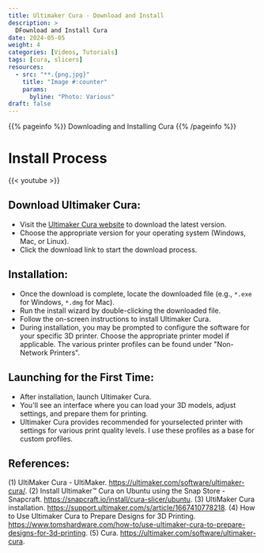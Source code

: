 ```yaml
---
title: Ultimaker Cura - Download and Install
description: >
  DFownload and Install Cura
date: 2024-05-05
weight: 4
categories: [Videos, Tutorials]
tags: [cura, slicers]
resources:
  - src: "**.{png,jpg}"
    title: "Image #:counter"
    params:
      byline: "Photo: Various"
draft: false
---
```


{{% pageinfo %}}
Downloading and Installing Cura
{{% /pageinfo %}}

# Install Process

{{< youtube >}}

## Download Ultimaker Cura:
   - Visit the [Ultimaker Cura website](https://ultimaker.com/software/ultimaker-cura) to download the latest version.
   - Choose the appropriate version for your operating system (Windows, Mac, or Linux).
   - Click the download link to start the download process.

## Installation:
   - Once the download is complete, locate the downloaded file (e.g., `*.exe` for Windows, `*.dmg` for Mac).
   - Run the install wizard by double-clicking the downloaded file.
   - Follow the on-screen instructions to install Ultimaker Cura.
   - During installation, you may be prompted to configure the software for your specific 3D printer. Choose the appropriate printer model if applicable. The various printer profiles can be found under "Non-Network Printers".

## Launching for the First Time:
   - After installation, launch Ultimaker Cura.
   - You'll see an interface where you can load your 3D models, adjust settings, and prepare them for printing.
   - Ultimaker Cura provides recommended for yourselected printer with settings for various print quality levels. I use these profiles as a base for custom profiles. 

## References:
(1) UltiMaker Cura - UltiMaker. https://ultimaker.com/software/ultimaker-cura/.
(2) Install Ultimaker™ Cura on Ubuntu using the Snap Store - Snapcraft. https://snapcraft.io/install/cura-slicer/ubuntu.
(3) UltiMaker Cura installation. https://support.ultimaker.com/s/article/1667410778218.
(4) How to Use Ultimaker Cura to Prepare Designs for 3D Printing. https://www.tomshardware.com/how-to/use-ultimaker-cura-to-prepare-designs-for-3d-printing.
(5) Cura. https://ultimaker.com/software/ultimaker-cura.